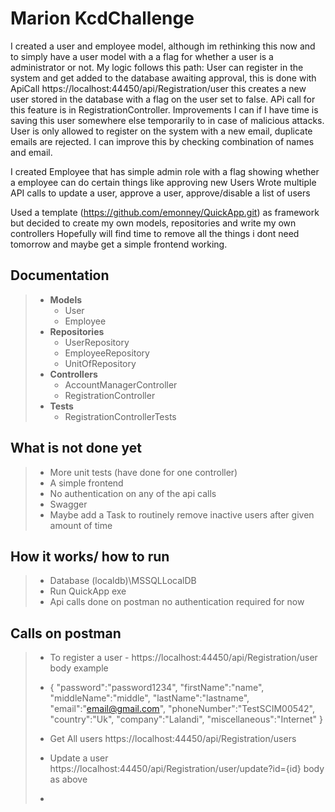 # **Marion KcdChallenge** 
I created a user and employee model, although im rethinking this now and to simply have a user model with a a flag for whether a user is a administrator or not.
My logic follows this path:
User can register in the system and get added to the database awaiting approval, this is done with ApiCall https://localhost:44450/api/Registration/user this creates a new user stored in the database with a flag on the user set to false. APi call for this feature is in RegistrationController. Improvements I can if I have time is saving this user somewhere else temporarily to in case of malicious attacks. User is only allowed to register on the system with a new email, duplicate emails are rejected. I can improve this by checking combination of names and email.


I created Employee that has simple admin role with a flag showing whether a employee can do certain things like approving new Users
Wrote multiple API calls to update a user, approve a user, approve/disable a list of users








Used a template (https://github.com/emonney/QuickApp.git) as framework but decided to create my own models, repositories and write my own controllers
Hopefully will find time to remove all the things i dont need tomorrow and maybe get a simple frontend working.

## Documentation
> * **Models**
>   * User
>   * Employee
> * **Repositories**
>   * UserRepository
>   * EmployeeRepository
>   * UnitOfRepository
> * **Controllers**
>   * AccountManagerController
>   * RegistrationController
> * **Tests**
  >   * RegistrationControllerTests

## What is not done yet

>   * More unit tests (have done for one controller)
>   * A simple frontend
>   * No authentication on any of the api calls
>   * Swagger
>   * Maybe add a Task to routinely remove inactive users after given amount of time

## How it works/ how to run
>   * Database (localdb)\MSSQLLocalDB
>   * Run QuickApp exe
>   * Api calls done on postman no authentication required for now


## Calls on postman
>   * To register a user - https://localhost:44450/api/Registration/user body example 
>   * {
      "password":"password1234",
      "firstName":"name",
      "middleName":"middle",
      "lastName":"lastname",
      "email":"email@gmail.com",
      "phoneNumber":"TestSCIM00542",
      "country":"Uk",
      "company":"Lalandi",
      "miscellaneous":"Internet"
      }
> 
> 
>   * Get All users https://localhost:44450/api/Registration/users
>   * Update a user https://localhost:44450/api/Registration/user/update?id={id} body as above
>   * 

